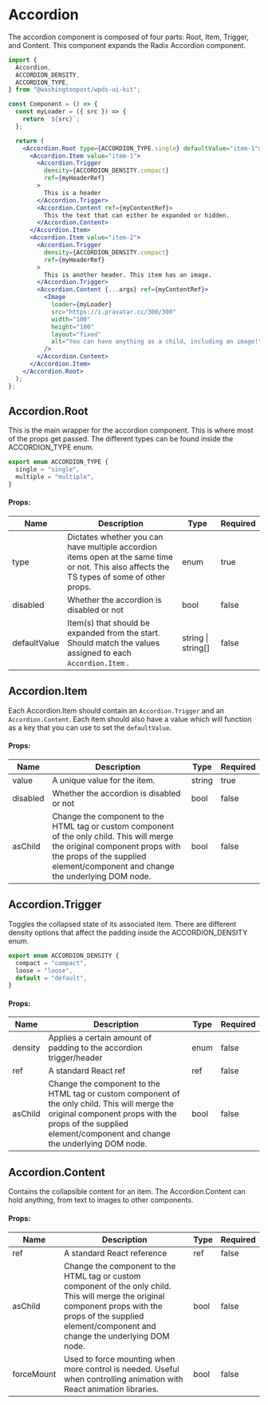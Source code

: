 # Accordion

The accordion component is composed of four parts: Root, Item, Trigger, and Content. This component expands the Radix Accordion component.

```jsx
import {
  Accordion,
  ACCORDION_DENSITY,
  ACCORDION_TYPE,
} from "@washingtonpost/wpds-ui-kit";

const Component = () => {
  const myLoader = ({ src }) => {
    return `${src}`;
  };

  return (
    <Accordion.Root type={ACCORDION_TYPE.single} defaultValue="item-1">
      <Accordion.Item value="item-1">
        <Accordion.Trigger
          density={ACCORDION_DENSITY.compact}
          ref={myHeaderRef}
        >
          This is a header
        </Accordion.Trigger>
        <Accordion.Content ref={myContentRef}>
          This the text that can either be expanded or hidden.
        </Accordion.Content>
      </Accordion.Item>
      <Accordion.Item value="item-2">
        <Accordion.Trigger
          density={ACCORDION_DENSITY.compact}
          ref={myHeaderRef}
        >
          This is another header. This item has an image.
        </Accordion.Trigger>
        <Accordion.Content {...args} ref={myContentRef}>
          <Image
            loader={myLoader}
            src="https://i.pravatar.cc/300/300"
            width="100"
            height="100"
            layout="fixed"
            alt="You can have anything as a child, including an image!"
          />
        </Accordion.Content>
      </Accordion.Item>
    </Accordion.Root>
  );
};
```

## Accordion.Root

This is the main wrapper for the accordion component. This is where most of the props get passed. The different types can be found inside the ACCORDION_TYPE enum.

```jsx
export enum ACCORDION_TYPE {
  single = "single",
  multiple = "multiple",
}
```

#### Props:

| Name         | Description                                                                                                                                 | Type               | Required |
| ------------ | ------------------------------------------------------------------------------------------------------------------------------------------- | ------------------ | -------- |
| type         | Dictates whether you can have multiple accordion items open at the same time or not. This also affects the TS types of some of other props. | enum               | true     |
| disabled     | Whether the accordion is disabled or not                                                                                                    | bool               | false    |
| defaultValue | Item(s) that should be expanded from the start. Should match the values assigned to each `Accordion.Item` .                                 | string \| string[] | false    |

## Accordion.Item

Each Accordion.Item should contain an `Accordion.Trigger` and an `Accordion.Content`. Each item should also have a value which will function as a key that you can use to set the `defaultValue`.

#### Props:

| Name     | Description                                                                                                                                                                                                   | Type   | Required |
| -------- | ------------------------------------------------------------------------------------------------------------------------------------------------------------------------------------------------------------- | ------ | -------- |
| value    | A unique value for the item.                                                                                                                                                                                  | string | true     |
| disabled | Whether the accordion is disabled or not                                                                                                                                                                      | bool   | false    |
| asChild  | Change the component to the HTML tag or custom component of the only child. This will merge the original component props with the props of the supplied element/component and change the underlying DOM node. | bool   | false    |

## Accordion.Trigger

Toggles the collapsed state of its associated item. There are different density options that affect the padding inside the ACCORDION_DENSITY enum.

```jsx
export enum ACCORDION_DENSITY {
  compact = "compact",
  loose = "loose",
  default = "default",
}
```

#### Props:

| Name    | Description                                                                                                                                                                                                   | Type | Required |
| ------- | ------------------------------------------------------------------------------------------------------------------------------------------------------------------------------------------------------------- | ---- | -------- |
| density | Applies a certain amount of padding to the accordion trigger/header                                                                                                                                           | enum | false    |
| ref     | A standard React ref                                                                                                                                                                                          | ref  | false    |
| asChild | Change the component to the HTML tag or custom component of the only child. This will merge the original component props with the props of the supplied element/component and change the underlying DOM node. | bool | false    |

## Accordion.Content

Contains the collapsible content for an item. The Accordion.Content can hold anything, from text to images to other components.

#### Props:

| Name       | Description                                                                                                                                                                                                   | Type | Required |
| ---------- | ------------------------------------------------------------------------------------------------------------------------------------------------------------------------------------------------------------- | ---- | -------- |
| ref        | A standard React reference                                                                                                                                                                                    | ref  | false    |
| asChild    | Change the component to the HTML tag or custom component of the only child. This will merge the original component props with the props of the supplied element/component and change the underlying DOM node. | bool | false    |
| forceMount | Used to force mounting when more control is needed. Useful when controlling animation with React animation libraries.                                                                                         | bool | false    |
